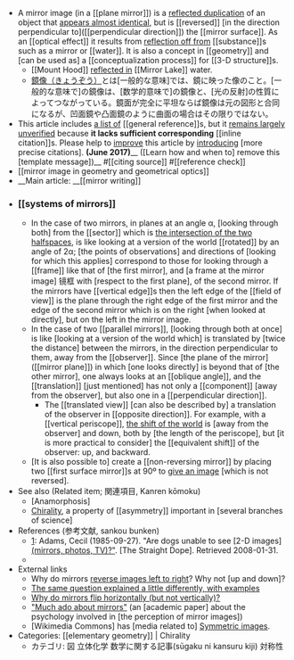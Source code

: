 - A mirror image (in a [[plane mirror]]) is a [reflected duplication]([[duplication]]) of an object that [appears almost identical]([[identical]]), but is [[reversed]] [in the direction perpendicular to]([[perpendicular direction]]) the [[mirror surface]]. As an [[optical effect]] it results from [reflection off from]([[reflection]]) [[substance]]s such as a mirror or [[water]]. It is also a concept in [[geometry]] and [can be used as] a [[conceptualization process]] for [[3-D structure]]s.
    - [[Mount Hood]] [reflected in](https://en.wikipedia.org/wiki/File:Mount_Hood_reflected_in_Mirror_Lake,_Oregon.jpg) [[Mirror Lake]] water.
    - [鏡像（きょうぞう）](https://ja.wikipedia.org/wiki/%E3%83%95%E3%82%A1%E3%82%A4%E3%83%AB:Bicycle_reflections.jpg)とは[一般的な意味]では、鏡に映った像のこと。[一般的な意味で]の鏡像は、[数学的意味で]の鏡像と、[光の反射]の性質によってつながっている。鏡面が完全に平坦ならば鏡像は元の図形と合同になるが、凹面鏡や凸面鏡のように曲面の場合はその限りではない。
- This article includes [a list of](https://en.wikipedia.org/wiki/Wikipedia:Citing_sources) [[general reference]]s, but it [remains largely unverified]([[unverified]]) because **it lacks sufficient corresponding** [[inline citation]]s. Please help to [improve](https://en.wikipedia.org/wiki/Wikipedia:WikiProject_Fact_and_Reference_Check) this article by [introducing](https://en.wikipedia.org/wiki/Wikipedia:When_to_cite) [more precise citations]. __(June 2017)____ ([Learn how and when to] remove this [template message])__ #[[citing source]] #[[reference check]]
- [[mirror image in geometry and geometrical optics]]
- __Main article: __[[mirror writing]]
- ### [[systems of mirrors]]
    - In the case of two mirrors, in planes at an angle α, [looking through both] from the [[sector]] which is [the intersection of the two halfspaces]([[intersection]]), is like looking at a version of the world [[rotated]] by an angle of 2α; [the points of observations] and directions of [looking for which this applies] correspond to those for looking through a [[frame]] like that of [the first mirror], and [a frame at the mirror image] 镜框 with [respect to the first plane], of the second mirror. If the mirrors have [[vertical edge]]s then the left edge of the [[field of view]] is the plane through the right edge of the first mirror and the edge of the second mirror which is on the right [when looked at directly], but on the left in the mirror image.
    - In the case of two [[parallel mirrors]], [looking through both at once] is like [looking at a version of the world which] is translated by [twice the distance] between the mirrors, in the direction perpendicular to them, away from the [[observer]]. Since [the plane of the mirror]([[mirror plane]]) in which [one looks directly] is beyond that of [the other mirror], one always looks at an [[oblique angle]], and the [[translation]] [just mentioned] has not only a [[component]] [away from the observer], but also one in a [[perpendicular direction]]. 
        - The [[translated view]] [can also be described by] a translation of the observer in [[opposite direction]]. For example, with a [[vertical periscope]], [the shift of the world]([[shift]]) is [away from the observer] and down, both by [the length of the periscope], but [it is more practical to consider] the [[equivalent shift]] of the observer: up, and backward.
    - [It is also possible to] create a [[non-reversing mirror]] by placing two [[first surface mirror]]s at 90º to [give an image]([[image]]) [which is not reversed].
- See also (Related item; 関連項目, Kanren kōmoku)
    - [Anamorphosis]
    - [Chirality](https://en.wikipedia.org/wiki/Chirality), a property of [[asymmetry]] important in [several branches of science]
- References (参考文献, sankou bunken)
    - [1]: Adams, Cecil (1985-09-27). "Are dogs unable to see [2-D images] [(mirrors, photos, TV)?"](http://www.straightdope.com/classics/a2_071b.html). [The Straight Dope]. Retrieved 2008-01-31.
    - [1]: [日本数学会]「岩波数学辞典-第3版」[岩波書店] (1985/12)
- External links
    - Why do mirrors [reverse images left to right](https://web.archive.org/web/20100206121909/http://www.d7s.com/mirror.htm)? Why not [up and down]?
    - [The same question explained a little differently, with examples](http://amoebacrunch.blogspot.com/2008/04/fun-with-mirror-images.html)
    - [Why do mirrors flip horizontally (but not vertically)?](https://www.youtube.com/watch?v=vBpxhfBlVLU)
    - ["Much ado about mirrors"](https://link.springer.com/article/10.3758%2FBF03210736) (an [academic paper] about the psychology involved in [the perception of mirror images])
    - [Wikimedia Commons] has [media related to] [Symmetric images](https://commons.wikimedia.org/wiki/Category:Symmetric_images).
- Categories: [[elementary geometry]] | Chirality
    - カテゴリ: 図 立体化学 数学に関する記事(sūgaku ni kansuru kiji) 対称性
